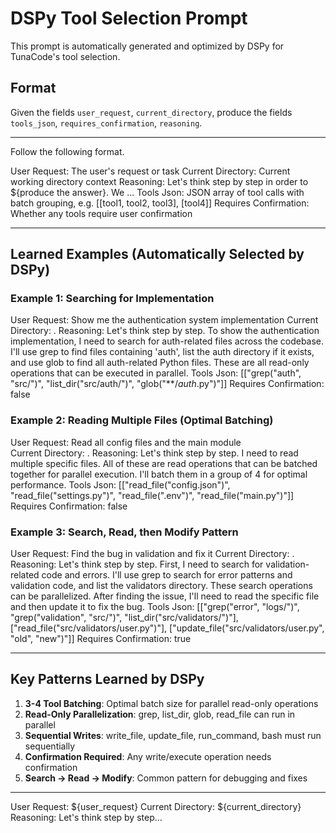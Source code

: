 # DSPy Tool Selection Prompt

This prompt is automatically generated and optimized by DSPy for TunaCode's tool selection.

## Format

Given the fields `user_request`, `current_directory`, produce the fields `tools_json`, `requires_confirmation`, `reasoning`.

---

Follow the following format.

User Request: The user's request or task
Current Directory: Current working directory context
Reasoning: Let's think step by step in order to ${produce the answer}. We ...
Tools Json: JSON array of tool calls with batch grouping, e.g. [[tool1, tool2, tool3], [tool4]]
Requires Confirmation: Whether any tools require user confirmation

---

## Learned Examples (Automatically Selected by DSPy)

### Example 1: Searching for Implementation
User Request: Show me the authentication system implementation
Current Directory: .
Reasoning: Let's think step by step. To show the authentication implementation, I need to search for auth-related files across the codebase. I'll use grep to find files containing 'auth', list the auth directory if it exists, and use glob to find all auth-related Python files. These are all read-only operations that can be executed in parallel.
Tools Json: [["grep(\"auth\", \"src/\")", "list_dir(\"src/auth/\")", "glob(\"**/*auth*.py\")"]]
Requires Confirmation: false

### Example 2: Reading Multiple Files (Optimal Batching)
User Request: Read all config files and the main module  
Current Directory: .
Reasoning: Let's think step by step. I need to read multiple specific files. All of these are read operations that can be batched together for parallel execution. I'll batch them in a group of 4 for optimal performance.
Tools Json: [["read_file(\"config.json\")", "read_file(\"settings.py\")", "read_file(\".env\")", "read_file(\"main.py\")"]]
Requires Confirmation: false

### Example 3: Search, Read, then Modify Pattern
User Request: Find the bug in validation and fix it
Current Directory: .
Reasoning: Let's think step by step. First, I need to search for validation-related code and errors. I'll use grep to search for error patterns and validation code, and list the validators directory. These search operations can be parallelized. After finding the issue, I'll need to read the specific file and then update it to fix the bug.
Tools Json: [["grep(\"error\", \"logs/\")", "grep(\"validation\", \"src/\")", "list_dir(\"src/validators/\")"], ["read_file(\"src/validators/user.py\")"], ["update_file(\"src/validators/user.py\", \"old\", \"new\")"]]
Requires Confirmation: true

---

## Key Patterns Learned by DSPy

1. **3-4 Tool Batching**: Optimal batch size for parallel read-only operations
2. **Read-Only Parallelization**: grep, list_dir, glob, read_file can run in parallel
3. **Sequential Writes**: write_file, update_file, run_command, bash must run sequentially
4. **Confirmation Required**: Any write/execute operation needs confirmation
5. **Search → Read → Modify**: Common pattern for debugging and fixes

---

User Request: ${user_request}
Current Directory: ${current_directory}
Reasoning: Let's think step by step...